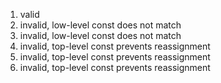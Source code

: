 1. valid
2. invalid, low-level const does not match
3. invalid, low-level const does not match
4. invalid, top-level const prevents reassignment
5. invalid, top-level const prevents reassignment
6. invalid, top-level const prevents reassignment
